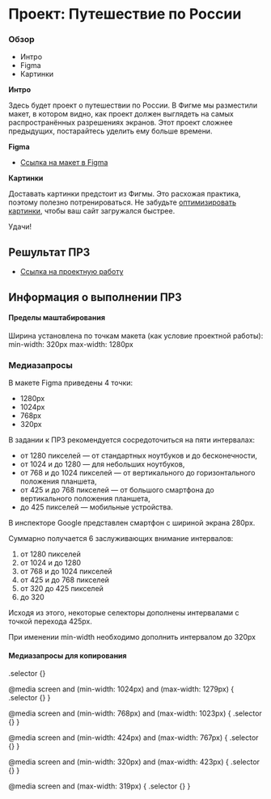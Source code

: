# Проект: Путешествие по России

### Обзор
* Интро
* Figma
* Картинки

**Интро**

Здесь будет проект о путешествии по России.
В Фигме мы разместили макет, в котором видно, как проект должен выглядеть на самых распространённых разрешениях экранов.
Этот проект сложнее предыдущих, постарайтесь уделить ему больше времени.

**Figma**

* [Ссылка на макет в Figma](https://www.figma.com/file/5S2WSbEFL6awjVWJ0NWL8Q/Sprint-3_-Russia-_-desktop-mobile?node-id=28503%3A0)

**Картинки**

Доставать картинки предстоит из Фигмы. Это расхожая практика, поэтому полезно потренироваться.
Не забудьте [оптимизировать картинки](https://tinypng.com/), чтобы ваш сайт загружался быстрее.

Удачи!

## Решультат ПР3 

* [Ссылка на проектную работу](https://nslovesnikova.github.io/russian-travel/)
## Информация о выполнении ПР3

#### Пределы маштабирования 

Ширина установлена по точкам макета (как условие проектной работы):
min-width: 320px 
max-width: 1280px
### Медиазапросы

В макете Figma приведены 4 точки:
* 1280px
* 1024px
* 768px
* 320px

В задании к ПР3 рекомендуется сосредоточиться на пяти интервалах:
* от 1280 пикселей — от стандартных ноутбуков и до бесконечности,
* от 1024 и до 1280 — для небольших ноутбуков,
* от 768 и до 1024 пикселей — от вертикального до горизонтального положения планшета,
* от 425 и до 768 пикселей — от большого смартфона до вертикального положения планшета,
* до 425 пикселей — мобильные устройства.

В инспекторе Google представлен смартфон с шириной экрана 280px.

Суммарно получается 6 заслуживающих внимание интервалов: 
 1. от 1280 пикселей  
 2. от 1024 и до 1280  
 3. от 768 и до 1024 пикселей  
 4. от 425 и до 768 пикселей 
 5. от 320 до 425 пикселей 
 6. до 320

Исходя из этого, некоторые селекторы дополнены интервалами с точкой перехода 425px. 

При именении min-width необходимо дополнить интервалом до 320px

#### Медиазапросы для копирования

.selector {}

@media screen and (min-width: 1024px) and (max-width: 1279px) {
    .selector {}
}

@media screen and (min-width: 768px) and (max-width: 1023px) {
    .selector {}
}

@media screen and (min-width: 424px) and (max-width: 767px) {
    .selector {}
}

@media screen and (min-width: 320px) and (max-width: 423px) {
    .selector {}
}

@media screen and (max-width: 319px) {
    .selector {}
}



